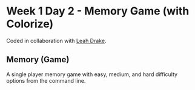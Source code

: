 # Week 1 Day 2 - Memory Game (with Colorize)
Coded in collaboration with [Leah Drake](https://github.com/lbdrake).

## Memory (Game)
A single player memory game with easy, medium, and hard difficulty options from the command line.
